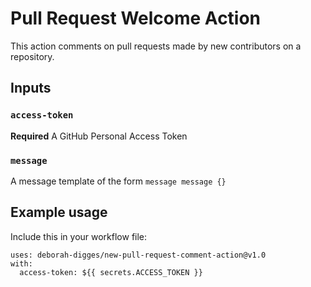 # Pull Request Welcome Action

This action comments on pull requests made by new contributors on a repository.

## Inputs

### `access-token`

**Required** A GitHub Personal Access Token

### `message`

A message template of the form `message message {}`


## Example usage

Include this in your workflow file:

```
uses: deborah-digges/new-pull-request-comment-action@v1.0
with:
  access-token: ${{ secrets.ACCESS_TOKEN }}
```
